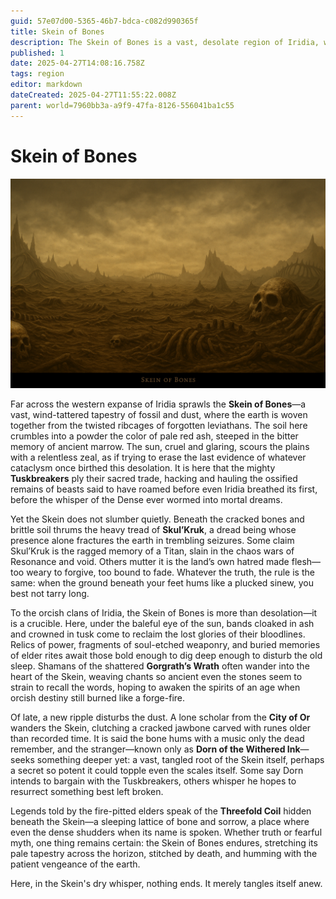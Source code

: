 ```yaml
---
guid: 57e07d00-5365-46b7-bdca-c082d990365f
title: Skein of Bones
description: The Skein of Bones is a vast, desolate region of Iridia, woven from the fossilized remains of ancient leviathans, haunted by a dread being and sought after by orcish clans and a mysterious scholar.
published: 1
date: 2025-04-27T14:08:16.758Z
tags: region
editor: markdown
dateCreated: 2025-04-27T11:55:22.008Z
parent: world=7960bb3a-a9f9-47fa-8126-556041ba1c55
---
```


# Skein of Bones

![the_skein_of_bones.png](/images/world/the_skein_of_bones.png)

Far across the western expanse of Iridia sprawls the **Skein of Bones**—a vast, wind-tattered tapestry of fossil and dust, where the earth is woven together from the twisted ribcages of forgotten leviathans. The soil here crumbles into a powder the color of pale red ash, steeped in the bitter memory of ancient marrow. The sun, cruel and glaring, scours the plains with a relentless zeal, as if trying to erase the last evidence of whatever cataclysm once birthed this desolation. It is here that the mighty **Tuskbreakers** ply their sacred trade, hacking and hauling the ossified remains of beasts said to have roamed before even Iridia breathed its first, before the whisper of the Dense ever wormed into mortal dreams.

Yet the Skein does not slumber quietly. Beneath the cracked bones and brittle soil thrums the heavy tread of **Skul’Kruk**, a dread being whose presence alone fractures the earth in trembling seizures. Some claim Skul’Kruk is the ragged memory of a Titan, slain in the chaos wars of Resonance and void. Others mutter it is the land’s own hatred made flesh—too weary to forgive, too bound to fade. Whatever the truth, the rule is the same: when the ground beneath your feet hums like a plucked sinew, you best not tarry long.

To the orcish clans of Iridia, the Skein of Bones is more than desolation—it is a crucible. Here, under the baleful eye of the sun, bands cloaked in ash and crowned in tusk come to reclaim the lost glories of their bloodlines. Relics of power, fragments of soul-etched weaponry, and buried memories of elder rites await those bold enough to dig deep enough to disturb the old sleep. Shamans of the shattered **Gorgrath’s Wrath** often wander into the heart of the Skein, weaving chants so ancient even the stones seem to strain to recall the words, hoping to awaken the spirits of an age when orcish destiny still burned like a forge-fire.

Of late, a new ripple disturbs the dust. A lone scholar from the **City of Or** wanders the Skein, clutching a cracked jawbone carved with runes older than recorded time. It is said the bone hums with a music only the dead remember, and the stranger—known only as **Dorn of the Withered Ink**—seeks something deeper yet: a vast, tangled root of the Skein itself, perhaps a secret so potent it could topple even the scales itself. Some say Dorn intends to bargain with the Tuskbreakers, others whisper he hopes to resurrect something best left broken.

Legends told by the fire-pitted elders speak of the **Threefold Coil** hidden beneath the Skein—a sleeping lattice of bone and sorrow, a place where even the dense shudders when its name is spoken. Whether truth or fearful myth, one thing remains certain: the Skein of Bones endures, stretching its pale tapestry across the horizon, stitched by death, and humming with the patient vengeance of the earth.

Here, in the Skein's dry whisper, nothing ends. It merely tangles itself anew.
